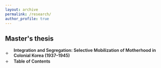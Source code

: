 ```yaml
---
layout: archive
permalink: /research/
author_profile: true
---
```


<style>
.paper summary {
  list-style: none;
  cursor: pointer;
  display: flex;
  align-items: center;
  gap: 10px;
  font-size: 14px;
  font-weight: 600;
}

.paper summary::-webkit-details-marker {
  display: none; /* 去掉默认黑三角 */
}

/* 加号样式 */
.chevron::before {
  content: "+";
  font-weight: 400;
  font-size: 18px;
  margin-right: 6px;
  color: #555;
  transition: all 0.25s ease;
}

/* 展开时变成减号 */
.paper[open] .chevron::before {
  content: "–";
  color: #111;
}

/* 内文 */
.paper-body {
  padding: 10px 0 0 30px;
  color: #333;
  font-family: Georgia, serif;
  line-height: 1.7;
}

</style>


## Master's thesis

<section class="wp">
  <details class="paper">
    <summary>
      <span class="chevron"></span>
      <span class="paper-title">Integration and Segregation: Selective Mobilization of Motherhood in Colonial Korea (1937–1945)</span>
    </summary>
    <div class="paper-body">
      <p>
        ABSTRACT: The role of women in wartime mobilization raises a number of important questions about historical agency in colonial Korea. Considerable research has been conducted on the "comfort women" system and forced labor, yet relatively little attention has been paid to the mobilization of women on the home front, and their specific roles within wartime society. 
        <br><br>
        This study focuses on the concept of motherhood, analyzing how the Japanese Empire, between 1937 and 1945, mobilized maternal roles of Korean women through policy and propaganda. It investigates how colonial authorities redefined normative expectations of motherhood to transform Korean women into "imperial subjects,"imperialization (kôminka) integrating their maternal functions into both the total war system and the imperial project.
        <br><br>
        The paper addresses four central questions: First, what ideals of motherhood were constructed by the Japanese Empire and colonial authorities under the total war regime? Second, through what institutional mechanisms did authorities discipline women' s bodies, emotions, and daily behaviors to reshape maternal norms? Third, how was this redefined concept of motherhood instrumentalized to serve the dual goals of both colonial governance and wartime mobilization? Finally, how did the Empire simultaneously integrate colonial Korean women into the category of "Japanese nationals" while strictly maintaining their segregation from "mainland Japanese" ?
        <br><br>
        This study argues that mobilization of motherhood under the total war regime took three primary forms. First, through the promotion of the "militarist mother" ideal, the state recast the mother - son relationship in terms of sacrifice and patriotic duty. Second, it expanded the boundaries of motherhood beyond the family and blood relations, imbuing maternal labor with public and national significance. Third, while using motherhood to incorporate Korean women into the imperial polity, the state simultaneously undermined its reproductive foundations. By denying Korean women the legitimacy to become mothers, it effectively excluded them from full national belonging. This simultaneous logic of incorporation and exclusion defined the entire process of maternal mobilization and the contested nationalization of Korean women under Japanese rule.
      </p>
    </div>
  </details>

<details class="paper" close>
<summary><span class="chevron"></span>Table of Contents</summary>

<div markdown="1">
- Introduction
- Chapter One: Preconditions and Media for Motherhood Mobilization
  - 1.1 Lifestyles and Customs: Body Discipline and the Construction of Normative Femininity
  - 1.2 Organizations and Institutions: *Aegukban*(애국반), Women’s Associations, and Grassroots Networks
  - 1.3 Discourse and Ideology: Korean Female Intellectuals as Opinion Leaders
- Chapter Two: Direct Mobilization: The Militarization of Motherhood
  - 2.1  From "wise mothers and good wives"(현모양처) to "Mothers of the Empire"(군국의 어머니): Reconfiguring Motherhood under the Total War Regime
  - 2.2 "Nurturing" and "Edification": The "Mothers of the Empire" in the National Language Campaign(국어 상용 운동)
  - 2.3 "Selflessness" and "Sacrifice": The "Mothers of the Empire" under the Conscription System
- Chapter Three: Indirect Mobilization: The Simulation and Extension of Motherhood
  - 3.1 "Saving for the Nation": Household Management as a Maternal Duty
  - 3.2 Performing Maternal Care: *Senninbari* (천인침), Comfort Bags, and Rituals of Sending Off and Welcoming Soldiers
- Chapter Four: Passive Mobilization: Ethnic Nationalism and the Exclusion of Colonial Motherhood
  - 4.1 The Biopoliticization of Women’s Bodies and Pro-Natalist Policies
  - 4.2 From “Female Miners” to “Comfort Women”: The Dispossession of Colonial Women’s Maternal Agency
  - 4.3 Bloodline as Boundary: Excluding Colonial Women from the Category of “Mothers of the Nation”
- Conclusion
</div>
</details>
